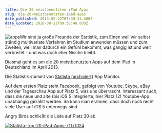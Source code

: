 ```yaml
---
title: Die 20 meistbenutzten iPad Apps
slug: die-20-meistbenutzten-ipad-apps
date_published: 2013-05-22T07:39:34.000Z
date_updated: 2018-08-22T09:38:48.000Z
---
```


![apps](//picdump.thafaker.de/2013/03/apps-100x100.png)Wir sind ja große Freunde der Statistik, zum Einen weil wir selbst ständig multivariate Verfahren im Studium anwenden müssen und zum Zweiten, weil man dadurch ein Gefühl bekommt, was gängig ist und weit verbreitet - und was doch eher Nische bleibt. 

Diesmal geht es um die 20 meistbenutzten Apps auf dem iPad in Deutschland im April 2013.

Die Statistik stammt von [Statista (archiviert)](http://web.archive.org/web/20130607113205/http://de.statista.com:80/themen/313/ipad/infografik/1110/die-top-20-ipad-apps-in-deutschland/) App Monitor.

Auf dem ersten Platz steht Facebook, gefolgt von Youtube, Skype, eBay und der Tagesschau App auf Platz 5, was uns überrascht. Interessant auch, dass die neue und alte (bis iOS 5 integrierte, hier Platz 12) Youtube-App unabhängig gezählt werden. So kann man erahnen, dass doch noch recht viele User auf iOS 5 unterwegs sind.

Angry Birds schließt die Liste auf Platz 20 ab.

[![Statista-Top-20-iPad-Apps-711x1024](//picdump.thafaker.de/2013/05/Statista-Top-20-iPad-Apps-711x1024-402x580.jpg)](http://picdump.thafaker.de/2013/05/Statista-Top-20-iPad-Apps-711x1024.jpg)
